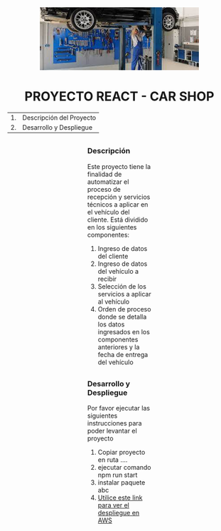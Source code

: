 <div align="center">
    <img src="taller.png">
</div>

<div align="center">
    <H1>PROYECTO REACT - CAR SHOP</H1>
    <table>
        <tbody>
            <tr>
                <td>1.</td>
                <td>Descripción del Proyecto</td>
            </tr>
            <tr>
                <td>2.</td>
                <td>Desarrollo y Despliegue</td>
            </tr>	
        </tbody>
    </table> 
</div>

<div STYLE="margin:30px 180px">
    <H3>Descripción</H3>
    <p>
        Este proyecto tiene la finalidad de automatizar el proceso de recepción y servicios técnicos a aplicar en 
        el vehículo del cliente. Está dividido en los siguientes componentes:
    </p>
    <ol>
        <li>Ingreso de datos del cliente</li> 
        <li>Ingreso de datos del vehículo a recibir</li>    
        <li>Selección de los servicios a aplicar al vehículo</li>                
        <li>Orden de proceso donde se detalla los datos ingresados en los componentes anteriores y la fecha de entrega
            del vehículo</li>            
    </ol>
</div>

<div STYLE="margin:30px 180px">
    <H3>Desarrollo y Despliegue</H3>
    <p>
        Por favor ejecutar las siguientes instrucciones para poder levantar el proyecto
    </p>
    <ol>
        <li>Copiar proyecto en ruta ....</li> 
        <li>ejecutar comando npm run start</li>    
        <li>instalar paquete abc</li>                
        <li><a href="https://aulavirtual.espol.edu.ec/">Utilice este link para ver el despliegue en AWS</a></td> </li>            
    </ol>
</div>